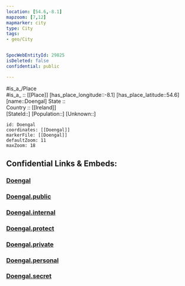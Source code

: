 ```yaml
---
location: [54.6,-8.1] 
mapzoom: [7,12] 
mapmarker: city 
type: City
tags:
- geo/City


SpocWebEntityId: 29825
isDeleted: false
confidential: public

---
```

#is_a_/Place  
#is_a_ :: [[Place]] 
[has_place_longitude::-8.1] 
[has_place_latitude::54.6] 
[name::Doengal] 
State ::  
Country :: [[Ireland]]  
[StateId::] 
[Population::] 
[Unknown::] 


```leaflet
id: Doengal
coordinates: [[Doengal]] 
markerFile: [[Doengal]] 
defaultZoom: 11 
maxZoom: 18
```


## Confidential Links & Embeds: 

### [Doengal](/_Standards/Earth/Continent/Europe/Europe~North/Ireland/Ireland,Provinces/Ulster/Donegal/City/Doengal.md) 

### [Doengal.public](/_public/Earth/Continent/Europe/Europe~North/Ireland/Ireland,Provinces/Ulster/Donegal/City/Doengal.public.md) 

### [Doengal.internal](/_internal/Earth/Continent/Europe/Europe~North/Ireland/Ireland,Provinces/Ulster/Donegal/City/Doengal.internal.md) 

### [Doengal.protect](/_protect/Earth/Continent/Europe/Europe~North/Ireland/Ireland,Provinces/Ulster/Donegal/City/Doengal.protect.md) 

### [Doengal.private](/_private/Earth/Continent/Europe/Europe~North/Ireland/Ireland,Provinces/Ulster/Donegal/City/Doengal.private.md) 

### [Doengal.personal](/_personal/Earth/Continent/Europe/Europe~North/Ireland/Ireland,Provinces/Ulster/Donegal/City/Doengal.personal.md) 

### [Doengal.secret](/_secret/Earth/Continent/Europe/Europe~North/Ireland/Ireland,Provinces/Ulster/Donegal/City/Doengal.secret.md)

